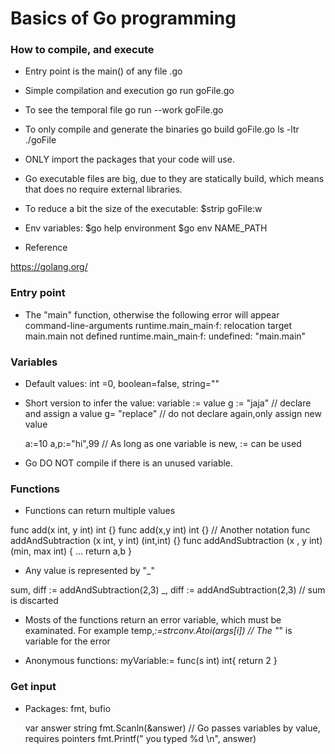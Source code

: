 # Basics of Go programming

### How to compile, and execute

- Entry point is the  main() of any file .go

- Simple compilation and execution
go run goFile.go

- To see the temporal file
go run --work goFile.go

- To only compile and generate the binaries
go build goFile.go
ls -ltr
./goFile

- ONLY import the packages that your code will use.

- Go executable files are big, due to they are statically build, which means that does no require external libraries.

- To reduce a bit the size of the executable:
 $strip goFile:w

- Env variables:
$go help environment
$go env NAME_PATH


- Reference

https://golang.org/

###  Entry point

- The "main" function, otherwise the following error will appear
command-line-arguments
runtime.main_main·f: relocation target main.main not defined
runtime.main_main·f: undefined: "main.main"


### Variables

- Default values: int =0, boolean=false, string=""

- Short version to infer the value:  variable := value
  g := "jaja" // declare and  assign a value
  g= "replace" //  do not declare again,only assign new value

  a:=10
  a,p:="hi",99 // As long as one variable  is new, := can be used

- Go DO NOT compile if there is an unused variable.

### Functions

- Functions can return multiple values

func add(x int, y int) int {}
func add(x,y  int) int {} // Another notation 
func addAndSubtraction (x int, y int) (int,int) {}
func addAndSubtraction (x , y int) (min, max int) {
    ...
	return a,b
	}

- Any value  is represented by "_"

sum, diff := addAndSubtraction(2,3)
_, diff := addAndSubtraction(2,3)  // sum is discarted

- Mosts of the functions return an error variable, which must be examinated.
  For example
  temp,_:=strconv.Atoi(args[i])  // The "_" is variable for the error 

- Anonymous  functions:
   myVariable:= func(s int) int{
	   return 2
   }

### Get input

- Packages: fmt, bufio

  var answer string
  fmt.Scanln(&answer) // Go passes variables by value, requires pointers
  fmt.Printf(" you typed %d \n", answer)


